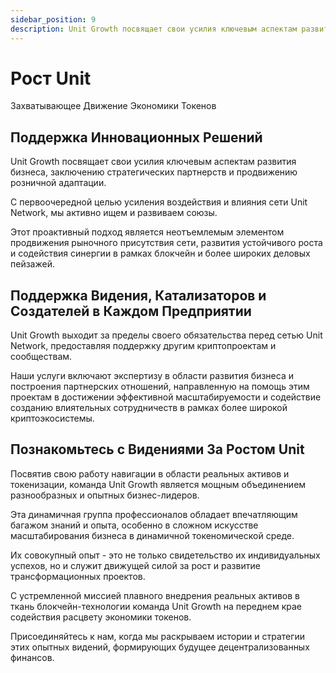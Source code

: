 ```yaml
---
sidebar_position: 9
description: Unit Growth посвящает свои усилия ключевым аспектам развития бизнеса, заключению стратегических партнерств и продвижению розничной адаптации.
---
```


# Рост Unit

Захватывающее Движение Экономики Токенов

## Поддержка Инновационных Решений

Unit Growth посвящает свои усилия ключевым аспектам развития бизнеса, заключению стратегических партнерств и продвижению розничной адаптации.

С первоочередной целью усиления воздействия и влияния сети Unit Network, мы активно ищем и развиваем союзы.

Этот проактивный подход является неотъемлемым элементом продвижения рыночного присутствия сети, развития устойчивого роста и содействия синергии в рамках блокчейн и более широких деловых пейзажей.

## Поддержка Видения, Катализаторов и Создателей в Каждом Предприятии

Unit Growth выходит за пределы своего обязательства перед сетью Unit Network, предоставляя поддержку другим криптопроектам и сообществам.

Наши услуги включают экспертизу в области развития бизнеса и построения партнерских отношений, направленную на помощь этим проектам в достижении эффективной масштабируемости и содействие созданию влиятельных сотрудничеств в рамках более широкой криптоэкосистемы.

## Познакомьтесь с Видениями За Ростом Unit

Посвятив свою работу навигации в области реальных активов и токенизации, команда Unit Growth является мощным объединением разнообразных и опытных бизнес-лидеров.

Эта динамичная группа профессионалов обладает впечатляющим багажом знаний и опыта, особенно в сложном искусстве масштабирования бизнеса в динамичной токеномической среде.

Их совокупный опыт - это не только свидетельство их индивидуальных успехов, но и служит движущей силой за рост и развитие трансформационных проектов.

С устремленной миссией плавного внедрения реальных активов в ткань блокчейн-технологии команда Unit Growth на переднем крае содействия расцвету экономики токенов.

Присоединяйтесь к нам, когда мы раскрываем истории и стратегии этих опытных видений, формирующих будущее децентрализованных финансов.
